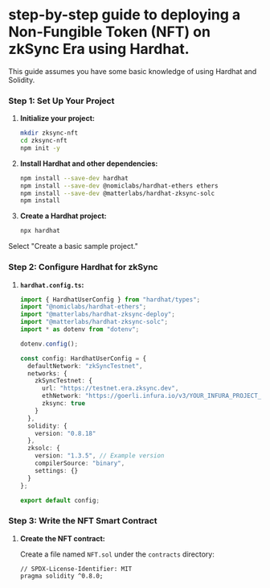 # step-by-step guide to deploying a Non-Fungible Token (NFT) on zkSync Era using Hardhat. 

This guide assumes you have some basic knowledge of using Hardhat and Solidity.

### Step 1: Set Up Your Project

1. **Initialize your project:**
   ```bash
   mkdir zksync-nft
   cd zksync-nft
   npm init -y
   ```

2. **Install Hardhat and other dependencies:**
   ```bash
   npm install --save-dev hardhat
   npm install --save-dev @nomiclabs/hardhat-ethers ethers
   npm install --save-dev @matterlabs/hardhat-zksync-solc
   npm install

3. **Create a Hardhat project:**
   ```bash
   npx hardhat
   ```
Select "Create a basic sample project."

### Step 2: Configure Hardhat for zkSync

1. **`hardhat.config.ts`:**
   ```typescript
   import { HardhatUserConfig } from "hardhat/types";
   import "@nomiclabs/hardhat-ethers";
   import "@matterlabs/hardhat-zksync-deploy";
   import "@matterlabs/hardhat-zksync-solc";
   import * as dotenv from "dotenv";

   dotenv.config();

   const config: HardhatUserConfig = {
     defaultNetwork: "zkSyncTestnet",
     networks: {
       zkSyncTestnet: {
         url: "https://testnet.era.zksync.dev",
         ethNetwork: "https://goerli.infura.io/v3/YOUR_INFURA_PROJECT_ID", // Goerli testnet
         zksync: true
       }
     },
     solidity: {
       version: "0.8.18"
     },
     zksolc: {
       version: "1.3.5", // Example version
       compilerSource: "binary",
       settings: {}
     }
   };

   export default config;
   ```

### Step 3: Write the NFT Smart Contract

1. **Create the NFT contract:**

   Create a file named `NFT.sol` under the `contracts` directory:
   ```solidity
   // SPDX-License-Identifier: MIT
   pragma solidity ^0.8.0;


